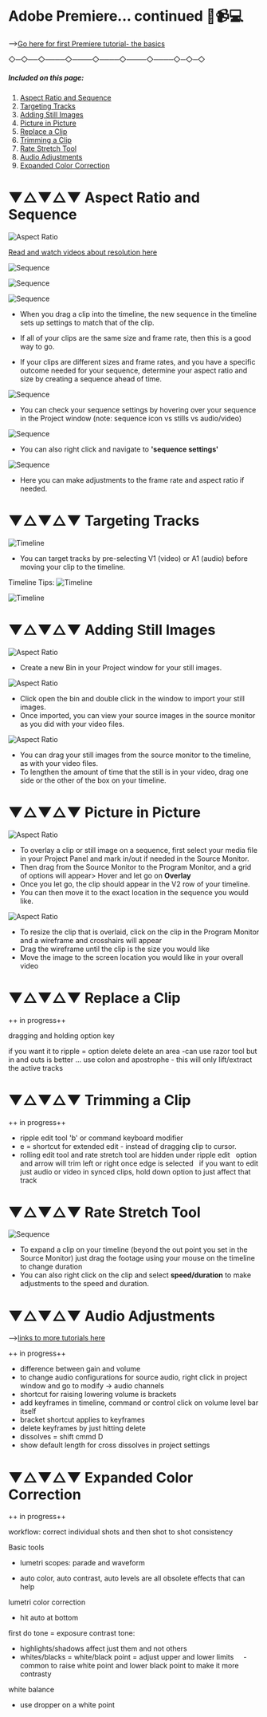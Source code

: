 # Adobe Premiere... continued 🎥📹💻
-->[Go here for first Premiere tutorial- the basics](https://github.com/art75/SJSU-art75/tree/master/tutorials/01_Premiere)

 ◇─◇──◇────◇────◇────◇────◇────◇─◇─◇
<br>

##### Included on this page:

1. [Aspect Ratio and Sequence](#-aspect-ratio-and-sequence)
2. [Targeting Tracks](#-targeting-tracks)
3. [Adding Still Images](#-adding-still-images)
4. [Picture in Picture](#-picture-in-picture)
5. [Replace a Clip](#-replace-a-clip)
6. [Trimming a Clip](#-trimming-a-clip)
7. [Rate Stretch Tool](#-rate-stretch-tool)
8. [Audio Adjustments](#-audio-adjustments)
9. [Expanded Color Correction](#-expanded-color-correction)


# ▼△▼△▼ Aspect Ratio and Sequence

![Aspect Ratio](images/Premiere_1.png)

[Read and watch videos about resolution here](https://vimeo.com/blog/post/the-basics-of-image-resolution)

![Sequence](images/Premiere_11.png)

![Sequence](images/Premiere_12.png)



![Sequence](images/Premiere_9.png)

* When you drag a clip into the timeline, the new sequence in the timeline sets up settings to match that of the clip.
* If all of your clips are the same size and frame rate, then this is a good way to go.

* If your clips are different sizes and frame rates, and you have a specific outcome needed for your sequence, determine your aspect ratio and size by creating a sequence ahead of time.

![Sequence](images/Premiere_23.png)

* You can check your sequence settings by hovering over your sequence in the Project window (note: sequence icon vs stills vs audio/video)

![Sequence](images/Premiere_22.png)

* You can also right click and navigate to **'sequence settings'**

![Sequence](images/Premiere_21.png)

* Here you can make adjustments to the frame rate and aspect ratio if needed.


# ▼△▼△▼ Targeting Tracks

![Timeline](images/Premiere_26.png)
- You can target tracks by pre-selecting V1 (video) or A1 (audio) before moving your clip to the timeline.

Timeline Tips:
![Timeline](images/Premiere_27.png)

![Timeline](images/Premiere_28.png)

# ▼△▼△▼ Adding Still Images

![Aspect Ratio](images/Premiere_17.png)

* Create a new Bin in your Project window for your still images.

![Aspect Ratio](images/Premiere_16.png)

* Click open the bin and double click in the window to import your still images.
* Once imported, you can view your source images in the source monitor as you did with your video files.

![Aspect Ratio](images/Premiere_15.png)

* You can drag your still images from the source monitor to the timeline, as with your video files.
* To lengthen the amount of time that the still is in your video, drag one side or the other of the box on your timeline.

# ▼△▼△▼ Picture in Picture

![Aspect Ratio](images/Premiere_14.png)
* To overlay a clip or still image on a sequence, first select your media file in your Project Panel and mark in/out if needed in the Source Monitor.
* Then drag from the Source Monitor to the Program Monitor, and a grid of options will appear> Hover and let go on **Overlay**
* Once you let go, the clip should appear in the V2 row of your timeline.
* You can then move it to the exact location in the sequence you would like.

![Aspect Ratio](images/Premiere_13.png)

* To resize the clip that is overlaid, click on the clip in the Program Monitor and a wireframe and crosshairs will appear
* Drag the wireframe until the clip is the size you would like
* Move the image to the screen location you would like in your overall video

# ▼△▼△▼ Replace a Clip
++ in progress++

 dragging and holding option key

 if you want it to ripple = option delete
delete an area
-can use razor tool but in and outs is better ... use colon and apostrophe - this will only lift/extract the active tracks
 

# ▼△▼△▼ Trimming a Clip
++ in progress++

- ripple edit tool 'b' or command keyboard modifier
- e = shortcut for extended edit - instead of dragging clip to cursor.
 
- rolling edit tool and rate stretch tool are hidden under ripple edit
 
option and arrow will trim left or right once edge is selected
 
if you want to edit just audio or video in synced clips, hold down option to just affect that track

# ▼△▼△▼ Rate Stretch Tool

![Sequence](images/Premiere_18.png)

* To expand a clip on your timeline (beyond the out point you set in the Source Monitor) just drag the footage using your mouse on the timeline to change duration
* You can also right click on the clip and select **speed/duration** to make adjustments to the speed and duration.

# ▼△▼△▼ Audio Adjustments
-->[links to more tutorials here](https://github.com/art75/SJSU-art75/tree/master/tutorials/01_Premiere#-working-with-audio)

++ in progress++

- difference between gain and volume
- to change audio configurations for source audio, right click in project window and go to modify -> audio channels
- shortcut for raising lowering volume is brackets
- add keyframes in timeline, command or control click on volume level bar itself  
- bracket shortcut applies to keyframes
- delete keyframes by just hitting delete
- dissolves = shift cmmd D
- show default length for cross dissolves in project settings

# ▼△▼△▼ Expanded Color Correction

++ in progress++

workflow: correct individual shots and then shot to shot consistency

Basic tools

- lumetri scopes: parade and waveform

- auto color, auto contrast, auto levels are all obsolete effects that can help

lumetri color correction 
- hit auto at bottom

first do tone = exposure contrast
tone:
- highlights/shadows affect just them and not others
- whites/blacks = white/black point = adjust upper and lower limits
    - common to raise white point and lower black point to make it more contrasty

white balance
- use dropper on a white point
